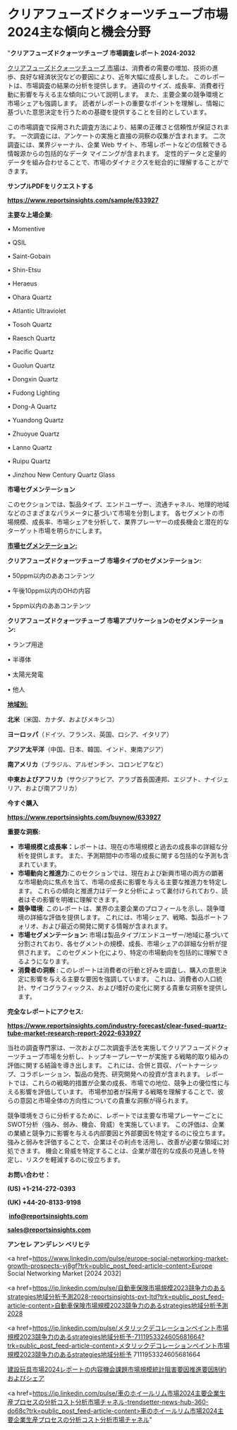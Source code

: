# クリアフューズドクォーツチューブ市場2024主な傾向と機会分野

"<strong>クリアフューズドクォーツチューブ 市場調査レポート 2024-2032</strong>

<a href=https://www.reportsinsights.com/sample/633927>クリアフューズドクォーツチューブ 市場</a>は、消費者の需要の増加、技術の進歩、良好な経済状況などの要因により、近年大幅に成長しました。 このレポートは、市場調査の結果の分析を提供します。 通貨のサイズ、成長率、消費者行動に影響を与える主な傾向について説明します。 また、主要企業の競争環境と市場シェアも強調します。 読者がレポートの重要なポイントを理解し、情報に基づいた意思決定を行うための基礎を提供することを目的としています。

この市場調査で採用された調査方法により、結果の正確さと信頼性が保証されます。 一次調査には、アンケートの実施と直接の洞察の収集が含まれます。 二次調査には、業界ジャーナル、企業 Web サイト、市場レポートなどの信頼できる情報源からの包括的なデータ マイニングが含まれます。 定性的データと定量的データを組み合わせることで、市場のダイナミクスを総合的に理解することができます。

<strong><b>サンプルPDFをリクエストする</b></strong>

<a href=https://www.reportsinsights.com/sample/633927><strong><u>https://www.reportsinsights.com/sample/633927</u></strong></a>

<strong>主要な上場企業:</strong>

• Momentive

• QSIL

• Saint-Gobain

• Shin-Etsu

• Heraeus

• Ohara Quartz

• Atlantic Ultraviolet

• Tosoh Quartz

• Raesch Quartz

• Pacific Quartz

• Guolun Quartz

• Dongxin Quartz

• Fudong Lighting

• Dong-A Quartz

• Yuandong Quartz

• Zhuoyue Quartz

• Lanno Quartz

• Ruipu Quartz

• Jinzhou New Century Quartz Glass

<strong>市場セグメンテーション</strong>

このセクションでは、製品タイプ、エンドユーザー、流通チャネル、地理的地域などのさまざまなパラメータに基づいて市場を分割します。 各セグメントの市場規模、成長率、市場シェアを分析して、業界プレーヤーの成長機会と潜在的なターゲット市場を明らかにします。

<strong><u>市場セグメンテーション</u></strong><strong><u>:</u></strong>

<strong>クリアフューズドクォーツチューブ 市場タイプのセグメンテーション:</strong>

• 50ppm以内のああコンテンツ

• 午後10ppm以内のOHの内容

• 5ppm以内のああコンテンツ

<strong>クリアフューズドクォーツチューブ 市場アプリケーションのセグメンテーション:</strong>

• ランプ用途

• 半導体

• 太陽光発電

• 他人

<strong><u>地域別</u></strong><strong><u>:</u></strong>

<strong>北米</strong>（米国、カナダ、およびメキシコ）

<strong>ヨーロッパ</strong>（ドイツ、フランス、英国、ロシア、イタリア）

<strong>アジア太平洋</strong>（中国、日本、韓国、インド、東南アジア）

<strong>南アメリカ</strong>（ブラジル、アルゼンチン、コロンビアなど）

<strong>中東およびアフリカ</strong>（サウジアラビア、アラブ首長国連邦、エジプト、ナイジェリア、および南アフリカ）

<strong>今すぐ購入</strong>

<a href=https://www.reportsinsights.com/buynow/633927><strong><u>https://www.reportsinsights.com/buynow/633927</u></strong></a>

<strong>重要な洞察:</strong>
<ul>
  <li><strong>市場規模と成長率：</strong>レポートは、現在の市場規模と過去の成長率の詳細な分析を提供します。 また、予測期間中の市場の成長に関する包括的な予測も含まれています。</li>
  <li><strong>市場動向と推進力:</strong>このセクションでは、現在および新興市場の両方の顕著な市場動向に焦点を当て、市場の成長に影響を与える主要な推進力を特定します。 これらの傾向と推進力はデータと分析によって裏付けられており、読者はその影響を明確に理解できます。</li>
  <li><strong>競争環境</strong>: このレポートは、業界の主要企業のプロフィールを示し、競争環境の詳細な評価を提供します。 これには、市場シェア、戦略、製品ポートフォリオ、および最近の開発に関する情報が含まれます。</li>
  <li><strong>市場セグメンテーション: </strong>市場は製品タイプ/エンドユーザー/地域に基づいて分割されており、各セグメントの規模、成長、市場シェアの詳細な分析が提供されます。 このセグメント化により、特定の市場動向を包括的に理解できるようになります。</li>
  <li><strong>消費者の洞察 : </strong>このレポートは消費者の行動と好みを調査し、購入の意思決定に影響を与える主要な要因を強調しています。 これは、消費者の人口統計、サイコグラフィックス、および嗜好の変化に関する貴重な洞察を提供します。</li>
</ul>
<strong>完全なレポートにアクセス:</strong>

<a href=https://www.reportsinsights.com/industry-forecast/clear-fused-quartz-tube-market-research-report-2022-633927><strong><u><b>https://www.reportsinsights.com/industry-forecast/clear-fused-quartz-tube-market-research-report-2022-633927</b></u></strong></a>

当社の調査専門家は、一次および二次調査手法を実施してクリアフューズドクォーツチューブ市場を分析し、トップキープレーヤーが実施する戦略的取り組みの評価に関する結論を導き出します。 これには、合併と買収、パートナーシップ、コラボレーション、製品の発売、研究開発への投資が含まれます。 レポートでは、これらの戦略的措置が企業の成長、市場での地位、競争上の優位性に与える影響を評価しています。 市場参加者が採用する戦略を理解することで、彼らの意図と市場全体の方向性についての貴重な洞察が得られます。

競争環境をさらに分析するために、レポートでは主要な市場プレーヤーごとにSWOT分析（強み、弱み、機会、脅威）を実施しています。 この評価は、企業の業績と競争力に影響を与える内部要因と外部要因を特定するのに役立ちます。 強みと弱みを評価することで、企業はその利点を活用し、改善が必要な領域に対処できます。 機会と脅威を特定することは、企業が潜在的な成長の見通しを特定し、リスクを軽減するのに役立ちます。

<strong>お問い合わせ：</strong>

<strong>(US) +1-214-272-0393</strong>

<strong>(UK) +44-20-8133-9198</strong>

<strong> </strong><a href=info@reportsinsights.com><strong><u>info@reportsinsights.com</u></strong></a>

<a href=sales@reportsinsights.com><strong><u>sales@reportsinsights.com</u></strong></a>

<strong>アンセレ アンデレン ベリヒテ</strong>

<a href=https://www.linkedin.com/pulse/europe-social-networking-market-growth-prospects-vj8gf?trk=public_post_feed-article-content>Europe Social Networking Market [2024 2032]</a>

<a href=https://jp.linkedin.com/pulse/自動車保険市場規模2023競争力のあるstrategies地域分析予測2028-reportsinsights-pvt-ltd?trk=public_post_feed-article-content>自動車保険市場規模2023競争力のあるstrategies地域分析予測2028</a>

<a href=https://jp.linkedin.com/pulse/メタリックデコレーションペイント市場規模2023競争力のあるstrategies地域分析予-7111953324605681664?trk=public_post_feed-article-content>メタリックデコレーションペイント市場規模2023競争力のあるstrategies地域分析予 7111953324605681664</a>

<a href=https://www.linkedin.com/pulse/建設玩具市場2024レポートの内容機会課題市場規模統計阻害要因推進要因制約およびシェア-healthscope-news-245-n8cmf/>建設玩具市場2024レポートの内容機会課題市場規模統計阻害要因推進要因制約およびシェア</a>

<a href=https://jp.linkedin.com/pulse/車のホイールリム市場2024主要企業生産プロセスの分析コスト分析市場チャネル-trendsetter-news-hub-360-do68c?trk=public_post_feed-article-content>車のホイールリム市場2024主要企業生産プロセスの分析コスト分析市場チャネル</a>"
